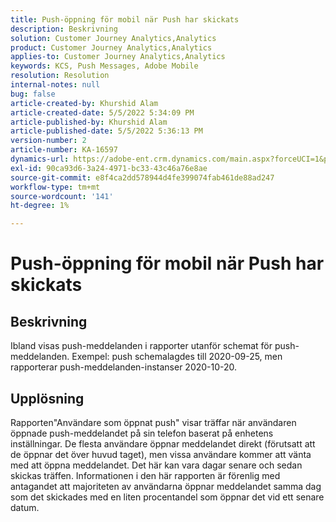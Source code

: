 ```yaml
---
title: Push-öppning för mobil när Push har skickats
description: Beskrivning
solution: Customer Journey Analytics,Analytics
product: Customer Journey Analytics,Analytics
applies-to: Customer Journey Analytics,Analytics
keywords: KCS, Push Messages, Adobe Mobile
resolution: Resolution
internal-notes: null
bug: false
article-created-by: Khurshid Alam
article-created-date: 5/5/2022 5:34:09 PM
article-published-by: Khurshid Alam
article-published-date: 5/5/2022 5:36:13 PM
version-number: 2
article-number: KA-16597
dynamics-url: https://adobe-ent.crm.dynamics.com/main.aspx?forceUCI=1&pagetype=entityrecord&etn=knowledgearticle&id=bdc65f8c-99cc-ec11-a7b5-6045bd00dbbc
exl-id: 90ca93d6-3a24-4971-bc33-43c46a76e8ae
source-git-commit: e8f4ca2dd578944d4fe399074fab461de88ad247
workflow-type: tm+mt
source-wordcount: '141'
ht-degree: 1%

---
```


# Push-öppning för mobil när Push har skickats

## Beskrivning


Ibland visas push-meddelanden i rapporter utanför schemat för push-meddelanden. Exempel: push schemalagdes till 2020-09-25, men rapporterar push-meddelanden-instanser 2020-10-20.


## Upplösning


Rapporten&quot;Användare som öppnat push&quot; visar träffar när användaren öppnade push-meddelandet på sin telefon baserat på enhetens inställningar. De flesta användare öppnar meddelandet direkt (förutsatt att de öppnar det över huvud taget), men vissa användare kommer att vänta med att öppna meddelandet. Det här kan vara dagar senare och sedan skickas träffen. Informationen i den här rapporten är förenlig med antagandet att majoriteten av användarna öppnar meddelandet samma dag som det skickades med en liten procentandel som öppnar det vid ett senare datum.
